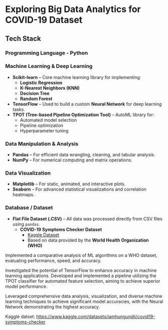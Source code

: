 # Exploring Big Data Analytics for COVID-19 Dataset

## Tech Stack


###  **Programming Language** - Python

### **Machine Learning & Deep Learning**
- **Scikit-learn** – Core machine learning library for implementing:
  - **Logistic Regression**
  - **K-Nearest Neighbors (KNN)**
  - **Decision Tree**
  - **Random Forest**
- **TensorFlow** – Used to build a custom **Neural Network** for deep learning tasks.
- **TPOT (Tree-based Pipeline Optimization Tool)** – AutoML library for:
  - Automated model selection
  - Pipeline optimization
  - Hyperparameter tuning

###  **Data Manipulation & Analysis**
- **Pandas** – For efficient data wrangling, cleaning, and tabular analysis.
- **NumPy** – For numerical computing and matrix operations.

###  **Data Visualization**
- **Matplotlib** – For static, animated, and interactive plots.
- **Seaborn** – For advanced statistical visualizations and correlation heatmaps.

###  **Database / Dataset**
- **Flat File Dataset (.CSV)** – All data was processed directly from CSV files using `pandas`.
  - **COVID-19 Symptoms Checker Dataset**
    - [Kaggle Dataset](https://www.kaggle.com/datasets/iamhungundji/covid19-symptoms-checker)
    - Based on data provided by the **World Health Organization (WHO)**


Implemented a comparative analysis of ML algorithms on a WHO dataset, evaluating performance, speed, and accuracy.

Investigated the potential of TensorFlow to enhance accuracy in machine learning applications. Developed and implemented a pipeline utilizing the TPOT classifier for automated feature selection, aiming to achieve superior model performance.

Leveraged comprehensive data analysis, visualization, and diverse machine learning techniques to achieve significant model accuracies, with the Neural Network demonstrating the highest accuracy.

Kaggle datset: https://www.kaggle.com/datasets/iamhungundji/covid19-symptoms-checker
